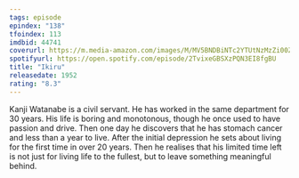 ```yaml
---
tags: episode
epindex: "138"
tfoindex: 113
imdbid: 44741
coverurl: https://m.media-amazon.com/images/M/MV5BNDBiNTc2YTUtNzMzZi00ZjZhLWEwMGMtZjEzMzAyYzk2MjYyXkEyXkFqcGdeQXVyMTA0MTM5NjI2._V1_SX202_CR0,0,202,300_.jpg
spotifyurl: https://open.spotify.com/episode/2TvixeGBSXzPQN3EI8fgBU
title: "Ikiru"
releasedate: 1952
rating: "8.3"
---
```


Kanji Watanabe is a civil servant. He has worked in the same department for 30 years. His life is boring and monotonous, though he once used to have passion and drive. Then one day he discovers that he has stomach cancer and less than a year to live. After the initial depression he sets about living for the first time in over 20 years. Then he realises that his limited time left is not just for living life to the fullest, but to leave something meaningful behind.